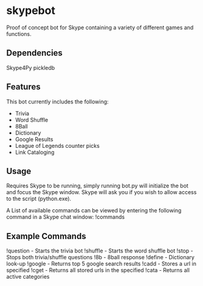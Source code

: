 skypebot
========
Proof of concept bot for Skype containing a variety of different games and functions.

Dependencies
------------
Skype4Py
pickledb

Features
--------
This bot currently includes the following:

* Trivia
* Word Shuffle
* 8Ball
* Dictionary
* Google Results
* League of Legends counter picks
* Link Cataloging

Usage
-----
Requires Skype to be running, simply running bot.py will initialize the bot and focus the Skype window. Skype will ask you if you wish to allow access to the script (python.exe).

A List of available commands can be viewed by entering the following command in a Skype chat window: !commands

Example Commands
----------------
!question - Starts the trivia bot
!shuffle - Starts the word shuffle bot
!stop - Stops both trivia/shuffle questions
!8b <query> - 8ball response
!define <query> - Dictionary look-up
!google <query> - Returns top 5 google search results
!cadd <category> <url> - Stores a url in specified <category>
!cget <category> - Returns all stored urls in the specified <category>
!cata - Returns all active categories

